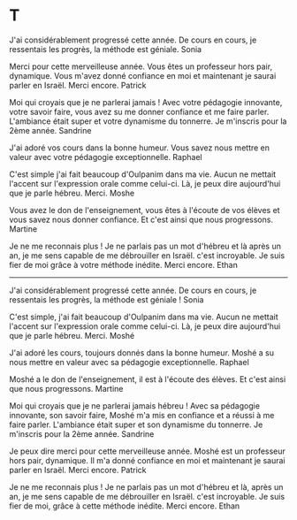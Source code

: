 # T

J'ai considérablement progressé cette année. De cours en cours, je ressentais les progrès, la méthode est géniale.
Sonia

Merci pour cette merveilleuse année. Vous êtes un professeur hors pair, dynamique. Vous m'avez donné confiance en moi et maintenant je saurai parler en Israël. Merci encore.
Patrick

Moi qui croyais que je ne parlerai jamais ! Avec votre pédagogie innovante, votre savoir faire, vous avez su me donner confiance et me faire parler. L'ambiance était super et votre dynamisme du tonnerre. Je m'inscris pour la 2ème année.
Sandrine

J'ai adoré vos cours dans la bonne humeur. Vous savez nous mettre en valeur avec votre pédagogie exceptionnelle.
Raphael

C'est simple j'ai fait beaucoup d'Oulpanim dans ma vie. Aucun ne mettait l'accent sur l'expression orale comme celui-ci. Là, je peux dire aujourd'hui que je parle hébreu. Merci.
Moshe

Vous avez le don de l'enseignement, vous êtes à l'écoute de vos élèves et vous savez nous donner confiance. Et c'est ainsi que nous progressons.
Martine

Je ne me reconnais plus ! Je ne parlais pas un mot d'hébreu et là après un an, je me sens capable de me débrouiller en Israël. c'est incroyable. Je suis fier de moi grâce à votre méthode inédite. Merci encore.
Ethan

---

J'ai considérablement progressé cette année. De cours en cours, je ressentais les progrès, la méthode est géniale&nbsp;!
Sonia

C'est simple, j'ai fait beaucoup d'Oulpanim dans ma vie. Aucun ne mettait l'accent sur l'expression orale comme celui-ci. Là, je peux dire aujourd'hui que je parle hébreu. Merci.
Moshé

J'ai adoré les cours, toujours donnés dans la bonne humeur. Moshé a su nous mettre en valeur avec sa pédagogie exceptionnelle.
Raphael

Moshé a le don de l'enseignement, il est à l'écoute des élèves. Et c'est ainsi que nous progressons.
Martine

Moi qui croyais que je ne parlerai jamais hébreu&nbsp;! Avec sa pédagogie innovante, son savoir faire, Moshé m'a mis en confiance et a réussi à me faire parler. L'ambiance était super et son dynamisme du tonnerre. Je m'inscris pour la 2ème année.
Sandrine

Je peux dire merci pour cette merveilleuse année. Moshé est un professeur hors pair, dynamique. Il m'a donné confiance en moi et maintenant je saurai parler en Israël. Merci encore.
Patrick

Je ne me reconnais plus&nbsp;! Je ne parlais pas un mot d'hébreu et là, après un an, je me sens capable de me débrouiller en Israël. c'est incroyable. Je suis fier de moi, grâce à cette méthode inédite. Merci encore.
Ethan
